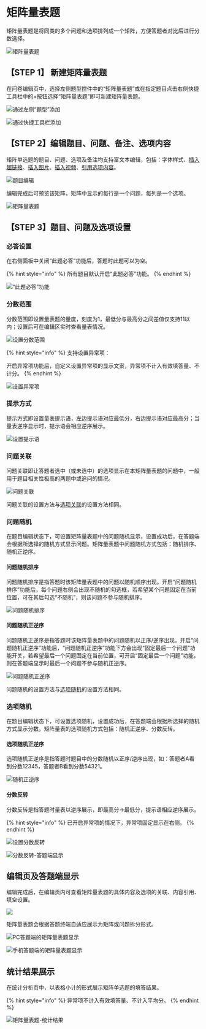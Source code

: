 # 矩阵量表题

矩阵量表题是将同类的多个问题和选项排列成一个矩阵，方便答题者对比后进行分数选择。

![&#x77E9;&#x9635;&#x91CF;&#x8868;&#x9898;](../.gitbook/assets/image%20%28548%29.png)

## 【STEP 1】 新建矩阵量表题

在问卷编辑页中，选择左侧题型控件中的“矩阵量表题”或在指定题目点击右侧快捷工具栏中的+按钮选择“矩阵量表题”即可新建矩阵量表题。

![&#x901A;&#x8FC7;&#x5DE6;&#x4FA7;&#x201C;&#x9898;&#x578B;&#x201D;&#x6DFB;&#x52A0;](../.gitbook/assets/image%20%28537%29.png)

![&#x901A;&#x8FC7;&#x5FEB;&#x6377;&#x5DE5;&#x5177;&#x680F;&#x6DFB;&#x52A0;](../.gitbook/assets/image%20%28552%29.png)

## 【STEP 2】编辑题目、问题、备注、选项内容 <a id="step-2-bian-ji-ti-mu-wen-ti-bei-zhu-xuan-xiang-nei-rong"></a>

矩阵单选题的题目、问题、选项及备注均支持富文本编辑，包括：字体样式、[插入超链接](https://app.gitbook.com/@imur/s/help_center/~/drafts/-MCLe6a5QFx9H9EC9MtF/cao-zuo-zhi-yin/wen-juan-bian-ji/cha-ru-chao-lian-jie)、[插入图片](https://app.gitbook.com/@imur/s/help_center/~/drafts/-MCLe6a5QFx9H9EC9MtF/cao-zuo-zhi-yin/wen-juan-bian-ji/cha-ru-tu-pian)、[插入视频](https://app.gitbook.com/@imur/s/help_center/~/drafts/-MCLe6a5QFx9H9EC9MtF/cao-zuo-zhi-yin/wen-juan-bian-ji/cha-ru-shi-pin)、[引用选项内容](https://app.gitbook.com/@imur/s/help_center/~/drafts/-MCLe6a5QFx9H9EC9MtF/cao-zuo-zhi-yin/wen-juan-bian-ji/nei-rong-yin-yong)。

![&#x9898;&#x76EE;&#x7F16;&#x8F91;](../.gitbook/assets/image%20%28528%29.png)

编辑完成后可预览该矩阵，矩阵中显示的每行是一个问题，每列是一个选项。​

![&#x77E9;&#x9635;&#x91CF;&#x8868;&#x9898;](../.gitbook/assets/image%20%28532%29.png)

## 【STEP 3】题目、问题及选项设置 <a id="step-3-ti-mu-wen-ti-ji-xuan-xiang-she-zhi"></a>

### 必答设置 <a id="bi-da-she-zhi"></a>

在右侧面板中关闭“此题必答”功能后，答题时此题可以为空。

{% hint style="info" %}
所有题目默认开启“此题必答”功能。
{% endhint %}

![&#x201C;&#x6B64;&#x9898;&#x5FC5;&#x7B54;&#x201D;&#x529F;&#x80FD;](../.gitbook/assets/image%20%28549%29.png)

### 分数范围

分数范围即设置量表题的量度，刻度为1，最低分与最高分之间差值仅支持11以内；设置后可在编辑区实时查看量表情况。

![&#x8BBE;&#x7F6E;&#x5206;&#x6570;&#x8303;&#x56F4;](../.gitbook/assets/image%20%28547%29.png)

{% hint style="info" %}
支持设置异常项：

开启异常项功能后，自定义设置异常项的显示文案，异常项不计入有效填答量、不计分。
{% endhint %}

![&#x8BBE;&#x7F6E;&#x5F02;&#x5E38;&#x9879;](../.gitbook/assets/image%20%28550%29.png)

### 提示方式

提示方式即设置量表提示语，左边提示语对应最低分，右边提示语对应最高分；当量表逆序显示时，提示语会相应逆序展示。

![&#x8BBE;&#x7F6E;&#x63D0;&#x793A;&#x8BED;](../.gitbook/assets/image%20%28527%29.png)

### 问题关联

问题关联即让答题者选中（或未选中）的选项显示在本矩阵量表题的问题中，一般用于题目相关性极高的两题中或追问的情况。

![&#x95EE;&#x9898;&#x5173;&#x8054;](../.gitbook/assets/image%20%28536%29.png)

问题关联的设置方法与[选项关联](../cao-zuo-zhi-yin/wen-juan-bian-ji/xuan-xiang-she-zhi/xuan-xiang-guan-lian.md)的设置方法相同。

### 问题随机

在题目编辑状态下，可设置矩阵量表题中的问题随机显示，设置成功后，在答题端会根据所选择的随机方式显示问题。矩阵量表题中问题随机方式包括：随机排序、随机正逆序。

#### 问题随机排序

问题随机排序是指答题时该矩阵量表题中的问题以随机顺序出现。开启“问题随机排序”功能后，每个问题右侧会出现不随机的勾选框，若希望某个问题固定在当前位置，可在其后勾选“不随机”，则该问题不参与随机排序。

![&#x95EE;&#x9898;&#x968F;&#x673A;&#x6392;&#x5E8F;](../.gitbook/assets/image%20%28529%29.png)

#### 问题随机正逆序

问题随机正逆序是指答题时该矩阵量表题中的问题随机以正序/逆序出现。开启“问题随机正逆序”功能后，“问题随机正逆序”功能下方会出现“固定最后一个问题”功能开关，若希望最后一个问题固定在当前位置，可开启“固定最后一个问题”功能，则在答题端显示时最后一个问题不参与随机正逆序。

![&#x95EE;&#x9898;&#x968F;&#x673A;&#x6B63;&#x9006;&#x5E8F;](../.gitbook/assets/image%20%28534%29.png)

问题随机的设置方法与[选项随机](../cao-zuo-zhi-yin/wen-juan-bian-ji/xuan-xiang-she-zhi/xuan-xiang-sui-ji.md)的设置方法相同。

### 选项随机

在题目编辑状态下，可设置选项随机，设置成功后，在答题端会根据所选择的随机方式显示分数。矩阵量表的选项随机方式包括：随机正逆序、分数反转。

#### 选项随机正逆序

选项随机正逆序是指答题时题目中的分数随机以正序/逆序出现，如：答题者A看到分数12345，答题者B看到分数54321。

![&#x968F;&#x673A;&#x6B63;&#x9006;&#x5E8F;](../.gitbook/assets/image%20%28553%29.png)

#### 分数反转

分数反转是指答题时量表以逆序展示，即最高分-&gt;最低分，提示语相应逆序展示。

{% hint style="info" %}
已开启异常项的情况下，异常项固定显示在右侧。
{% endhint %}

![&#x8BBE;&#x7F6E;&#x5206;&#x6570;&#x53CD;&#x8F6C;](../.gitbook/assets/image%20%28535%29.png)

![&#x5206;&#x6570;&#x53CD;&#x8F6C;-&#x7B54;&#x9898;&#x7AEF;&#x663E;&#x793A;](../.gitbook/assets/image%20%28545%29.png)

## 编辑页及答题端显示

编辑完成后，在编辑页内可查看矩阵量表题的具体内容及选项的关联、内容引用、填空设置。

![](../.gitbook/assets/image%20%28554%29.png)

矩阵量表题会根据答题终端自适应展示为矩阵或问题拆分形式。

![PC&#x7B54;&#x9898;&#x7AEF;&#x7684;&#x77E9;&#x9635;&#x91CF;&#x8868;&#x9898;&#x663E;&#x793A;](../.gitbook/assets/image%20%28546%29.png)

![&#x624B;&#x673A;&#x7B54;&#x9898;&#x7AEF;&#x7684;&#x77E9;&#x9635;&#x91CF;&#x8868;&#x9898;&#x663E;&#x793A;](../.gitbook/assets/image%20%28540%29.png)

## 统计结果展示

在统计分析页中，以表格小计的形式展示矩阵单选题的填答结果。

{% hint style="info" %}
异常项不计入有效填答量、不计入平均分。
{% endhint %}

![&#x77E9;&#x9635;&#x91CF;&#x8868;&#x9898;-&#x7EDF;&#x8BA1;&#x7ED3;&#x679C;](../.gitbook/assets/image%20%28539%29.png)

